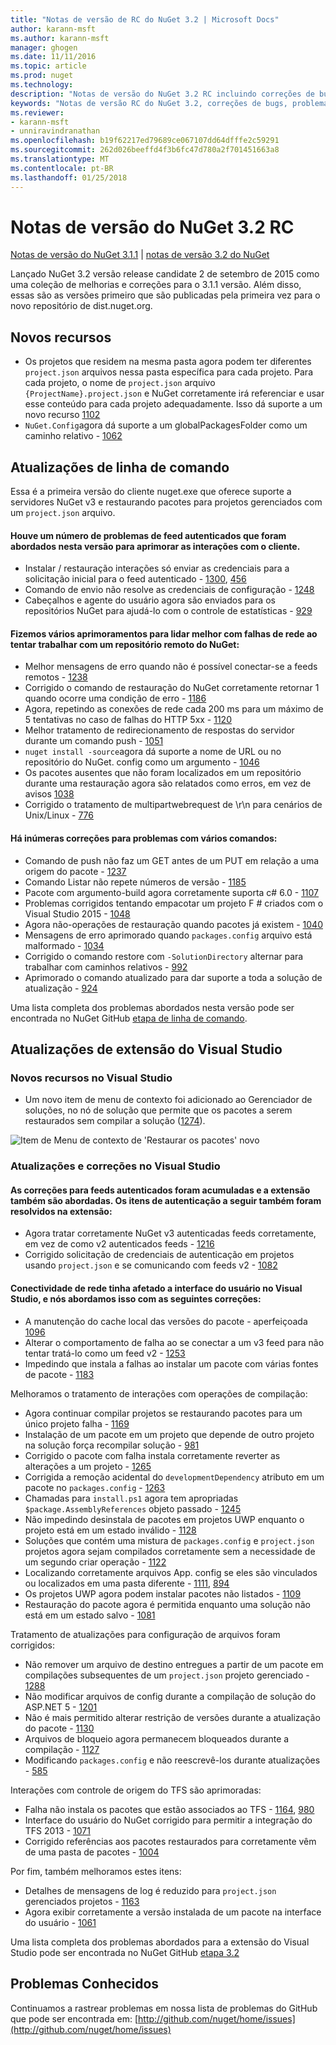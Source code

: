 ```yaml
---
title: "Notas de versão de RC do NuGet 3.2 | Microsoft Docs"
author: karann-msft
ms.author: karann-msft
manager: ghogen
ms.date: 11/11/2016
ms.topic: article
ms.prod: nuget
ms.technology: 
description: "Notas de versão do NuGet 3.2 RC incluindo correções de bugs, problemas conhecidos, recursos adicionados e DCRs."
keywords: "Notas de versão RC do NuGet 3.2, correções de bugs, problemas conhecidos, adicionaram recursos, DCRs"
ms.reviewer:
- karann-msft
- unniravindranathan
ms.openlocfilehash: b19f62217ed79689ce067107dd64dfffe2c59291
ms.sourcegitcommit: 262d026beeffd4f3b6fc47d780a2f701451663a8
ms.translationtype: MT
ms.contentlocale: pt-BR
ms.lasthandoff: 01/25/2018
---
```

# <a name="nuget-32-rc-release-notes"></a>Notas de versão do NuGet 3.2 RC

[Notas de versão do NuGet 3.1.1](../release-notes/nuget-3.1.1.md) | [notas de versão 3.2 do NuGet](../release-notes/nuget-3.2.md)

Lançado NuGet 3.2 versão release candidate 2 de setembro de 2015 como uma coleção de melhorias e correções para o 3.1.1 versão.  Além disso, essas são as versões primeiro que são publicadas pela primeira vez para o novo repositório de dist.nuget.org.

## <a name="new-features"></a>Novos recursos

* Os projetos que residem na mesma pasta agora podem ter diferentes `project.json` arquivos nessa pasta específica para cada projeto.  Para cada projeto, o nome de `project.json` arquivo `{ProjectName}.project.json` e NuGet corretamente irá referenciar e usar esse conteúdo para cada projeto adequadamente.  Isso dá suporte a um novo recurso [1102](https://github.com/NuGet/Home/issues/1102)
* `NuGet.Config`agora dá suporte a um globalPackagesFolder como um caminho relativo - [1062](https://github.com/NuGet/Home/issues/1062)

## <a name="command-line-updates"></a>Atualizações de linha de comando

Essa é a primeira versão do cliente nuget.exe que oferece suporte a servidores NuGet v3 e restaurando pacotes para projetos gerenciados com um `project.json` arquivo.

#### <a name="there-were-a-number-of-authenticated-feed-issues-that-were-addressed-in-this-release-to-improve-interactions-with-the-client"></a>Houve um número de problemas de feed autenticados que foram abordados nesta versão para aprimorar as interações com o cliente.

* Instalar / restauração interações só enviar as credenciais para a solicitação inicial para o feed autenticado - [1300](https://github.com/NuGet/Home/issues/1300), [456](https://github.com/NuGet/Home/issues/456)
* Comando de envio não resolve as credenciais de configuração - [1248](https://github.com/NuGet/Home/issues/1248)
* Cabeçalhos e agente do usuário agora são enviados para os repositórios NuGet para ajudá-lo com o controle de estatísticas - [929](https://github.com/NuGet/Home/issues/929)

#### <a name="we-made-a-number-of-improvements-to-better-handle-network-failures-while-attempting-to-work-with-a-remote-nuget-repository"></a>Fizemos vários aprimoramentos para lidar melhor com falhas de rede ao tentar trabalhar com um repositório remoto do NuGet:

* Melhor mensagens de erro quando não é possível conectar-se a feeds remotos - [1238](https://github.com/NuGet/Home/issues/1238)
* Corrigido o comando de restauração do NuGet corretamente retornar 1 quando ocorre uma condição de erro - [1186](https://github.com/NuGet/Home/issues/1186)
* Agora, repetindo as conexões de rede cada 200 ms para um máximo de 5 tentativas no caso de falhas do HTTP 5xx - [1120](https://github.com/NuGet/Home/issues/1120)
* Melhor tratamento de redirecionamento de respostas do servidor durante um comando push - [1051](https://github.com/NuGet/Home/issues/1051)
* `nuget install -source`agora dá suporte a nome de URL ou no repositório do NuGet. config como um argumento - [1046](https://github.com/NuGet/Home/issues/1046)
* Os pacotes ausentes que não foram localizados em um repositório durante uma restauração agora são relatados como erros, em vez de avisos [1038](https://github.com/NuGet/Home/issues/1038)
* Corrigido o tratamento de multipartwebrequest de \r\n para cenários de Unix/Linux - [776](https://github.com/NuGet/Home/issues/776)

#### <a name="there-are-a-number-of-fixes-to-issues-with-various-commands"></a>Há inúmeras correções para problemas com vários comandos:

* Comando de push não faz um GET antes de um PUT em relação a uma origem do pacote - [1237](https://github.com/NuGet/Home/issues/1237)
* Comando Listar não repete números de versão - [1185](https://github.com/NuGet/Home/issues/1185)
* Pacote com argumento-build agora corretamente suporta c# 6.0 - [1107](https://github.com/NuGet/Home/issues/1107)
* Problemas corrigidos tentando empacotar um projeto F # criados com o Visual Studio 2015 - [1048](https://github.com/NuGet/Home/issues/1048)
* Agora não-operações de restauração quando pacotes já existem - [1040](https://github.com/NuGet/Home/issues/1040)
* Mensagens de erro aprimorado quando `packages.config` arquivo está malformado - [1034](https://github.com/NuGet/Home/issues/1034)
* Corrigido o comando restore com `-SolutionDirectory` alternar para trabalhar com caminhos relativos - [992](https://github.com/NuGet/Home/issues/992)
* Aprimorado o comando atualizado para dar suporte a toda a solução de atualização - [924](https://github.com/NuGet/Home/issues/924)

Uma lista completa dos problemas abordados nesta versão pode ser encontrada no NuGet GitHub [etapa de linha de comando](https://github.com/nuget/home/issues?utf8=%E2%9C%93&q=is%3Aissue+milestone%3A3.2.0-commandline+is%3Aclosed+-label%3AClosedAs%3ADuplicate).

## <a name="visual-studio-extension-updates"></a>Atualizações de extensão do Visual Studio

### <a name="new-features-in-visual-studio"></a>Novos recursos no Visual Studio

* Um novo item de menu de contexto foi adicionado ao Gerenciador de soluções, no nó de solução que permite que os pacotes a serem restaurados sem compilar a solução ([1274](https://github.com/NuGet/Home/issues/1274)).

![Item de Menu de contexto de 'Restaurar os pacotes' novo](./media/NuGet-3.2/newContextMenu.png)

### <a name="updates-and-fixes-in-visual-studio"></a>Atualizações e correções no Visual Studio

#### <a name="the-fixes-for-authenticated-feeds-were-rolled-up-and-addressed-in-the-extension-as-well--the-following-authentication-items-were-also-addressed-in-the-extension"></a>As correções para feeds autenticados foram acumuladas e a extensão também são abordadas.  Os itens de autenticação a seguir também foram resolvidos na extensão:

* Agora tratar corretamente NuGet v3 autenticadas feeds corretamente, em vez de como v2 autenticados feeds - [1216](https://github.com/NuGet/Home/issues/1216)
* Corrigido solicitação de credenciais de autenticação em projetos usando `project.json` e se comunicando com feeds v2 - [1082](https://github.com/NuGet/Home/issues/1082)

#### <a name="network-connectivity-had-affected-the-user-interface-in-visual-studio-and-we-addressed-this-with-the-following-fixes"></a>Conectividade de rede tinha afetado a interface do usuário no Visual Studio, e nós abordamos isso com as seguintes correções:

* A manutenção do cache local das versões do pacote - aperfeiçoada [1096](https://github.com/NuGet/Home/issues/1096)
* Alterar o comportamento de falha ao se conectar a um v3 feed para não tentar tratá-lo como um feed v2 - [1253](https://github.com/NuGet/Home/issues/1253)
* Impedindo que instala a falhas ao instalar um pacote com várias fontes de pacote - [1183](https://github.com/NuGet/Home/issues/1183)

Melhoramos o tratamento de interações com operações de compilação:

* Agora continuar compilar projetos se restaurando pacotes para um único projeto falha - [1169](https://github.com/NuGet/Home/issues/1169)
* Instalação de um pacote em um projeto que depende de outro projeto na solução força recompilar solução - [981](https://github.com/NuGet/Home/issues/981)
* Corrigido o pacote com falha instala corretamente reverter as alterações a um projeto - [1265](https://github.com/NuGet/Home/issues/1265)
* Corrigida a remoção acidental do `developmentDependency` atributo em um pacote no `packages.config`  -  [1263](https://github.com/NuGet/Home/issues/1263)
* Chamadas para `install.ps1` agora tem apropriadas `$package.AssemblyReferences` objeto passado - [1245](https://github.com/NuGet/Home/issues/1245)
* Não impedindo desinstala de pacotes em projetos UWP enquanto o projeto está em um estado inválido - [1128](https://github.com/NuGet/Home/issues/1128)
* Soluções que contém uma mistura de `packages.config` e `project.json` projetos agora sejam compilados corretamente sem a necessidade de um segundo criar operação - [1122](https://github.com/NuGet/Home/issues/1122)
* Localizando corretamente arquivos App. config se eles são vinculados ou localizados em uma pasta diferente - [1111](https://github.com/NuGet/Home/issues/1111), [894](https://github.com/NuGet/Home/issues/894)
* Os projetos UWP agora podem instalar pacotes não listados - [1109](https://github.com/NuGet/Home/issues/1109)
* Restauração do pacote agora é permitida enquanto uma solução não está em um estado salvo - [1081](https://github.com/NuGet/Home/issues/1081)


Tratamento de atualizações para configuração de arquivos foram corrigidos:

* Não remover um arquivo de destino entregues a partir de um pacote em compilações subsequentes de um `project.json` projeto gerenciado - [1288](https://github.com/NuGet/Home/issues/1288)
* Não modificar arquivos de config durante a compilação de solução do ASP.NET 5 - [1201](https://github.com/NuGet/Home/issues/1201)
* Não é mais permitido alterar restrição de versões durante a atualização do pacote - [1130](https://github.com/NuGet/Home/issues/1130)
* Arquivos de bloqueio agora permanecem bloqueados durante a compilação - [1127](https://github.com/NuGet/Home/issues/1127)
* Modificando `packages.config` e não reescrevê-los durante atualizações - [585](https://github.com/NuGet/Home/issues/585)


Interações com controle de origem do TFS são aprimoradas:

* Falha não instala os pacotes que estão associados ao TFS - [1164](https://github.com/NuGet/Home/issues/1164), [980](https://github.com/NuGet/Home/issues/980)
* Interface do usuário do NuGet corrigido para permitir a integração do TFS 2013 - [1071](https://github.com/NuGet/Home/issues/1071)
* Corrigido referências aos pacotes restaurados para corretamente vêm de uma pasta de pacotes - [1004](https://github.com/NuGet/Home/issues/1004)

Por fim, também melhoramos estes itens:

* Detalhes de mensagens de log é reduzido para `project.json` gerenciados projetos - [1163](https://github.com/NuGet/Home/issues/1163)
* Agora exibir corretamente a versão instalada de um pacote na interface do usuário - [1061](https://github.com/NuGet/Home/issues/1061)


Uma lista completa dos problemas abordados para a extensão do Visual Studio pode ser encontrada no NuGet GitHub [etapa 3.2](https://github.com/nuget/home/issues?q=is%3Aissue+is%3Aclosed+-label%3AClosedAs%3ADuplicate+milestone%3A3.2)

## <a name="known-issues"></a>Problemas Conhecidos

Continuamos a rastrear problemas em nossa lista de problemas do GitHub que pode ser encontrada em: [http://github.com/nuget/home/issues](http://github.com/nuget/home/issues)